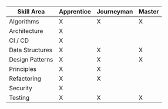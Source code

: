 
| Skill Area      | Apprentice | Journeyman | Master |
| --------------- | ---------- | ---------- | ------ |
| Algorithms      | X          | X          | X      |
| Architecture    | X          |            |        |
| CI / CD         | X          |            |        |
| Data Structures | X          | X          | X      |
| Design Patterns | X          | X          | X      |
| Principles      | X          | X          |        |
| Refactoring     | X          | X          |        |
| Security        | X          |            |        |
| Testing         | X          | X          | X      |

